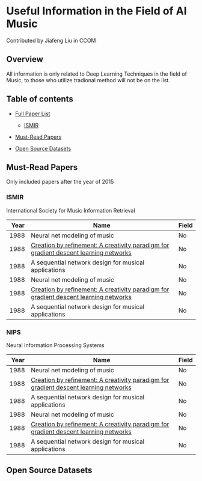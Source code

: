 # Useful Information in the Field of AI Music

Contributed by Jiafeng Liu in CCOM

## Overview

All information is only related to Deep Learning Techniques in the field of Music, to those who utilize tradional method will not be on the list.

## Table of contents

- [Full Paper List](#paper-list)
	- [ISMIR](#Papers/ISMIR.md)
	
- [Must-Read Papers](#must\-read-papers)
	
- [Open Source Datasets](#open-source-datasets)


## Must-Read Papers
Only included papers after the year of 2015


### ISMIR
International Society for Music Information Retrieval

| Year |  Name | Field |
|------|-------------------------------|------|
| 1988 | Neural net modeling of music | No |
| 1988 | [Creation by refinement: A creativity paradigm for gradient descent learning networks](http://ieeexplore.ieee.org/stamp/stamp.jsp?arnumber=23933) | No |
| 1988 | A sequential network design for musical applications | No |
| 1988 | Neural net modeling of music | No |
| 1988 | [Creation by refinement: A creativity paradigm for gradient descent learning networks](http://ieeexplore.ieee.org/stamp/stamp.jsp?arnumber=23933) | No |
| 1988 | A sequential network design for musical applications | No |


### NIPS
Neural Information Processing Systems

| Year |  Name | Field |
|------|-------------------------------|------|
| 1988 | Neural net modeling of music | No |
| 1988 | [Creation by refinement: A creativity paradigm for gradient descent learning networks](http://ieeexplore.ieee.org/stamp/stamp.jsp?arnumber=23933) | No |
| 1988 | A sequential network design for musical applications | No |
| 1988 | Neural net modeling of music | No |
| 1988 | [Creation by refinement: A creativity paradigm for gradient descent learning networks](http://ieeexplore.ieee.org/stamp/stamp.jsp?arnumber=23933) | No |
| 1988 | A sequential network design for musical applications | No |


## Open Source Datasets
